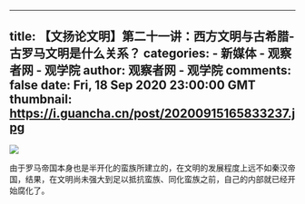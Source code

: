 
---
title: 【文扬论文明】第二十一讲：西方文明与古希腊-古罗马文明是什么关系？
categories: 
    - 新媒体
    - 观察者网 - 观学院
author: 观察者网 - 观学院
comments: false
date: Fri, 18 Sep 2020 23:00:00 GMT
thumbnail: https://i.guancha.cn/post/20200915165833237.jpg
---

<div>   
<img src="https://i.guancha.cn/post/20200915165833237.jpg" referrerpolicy="no-referrer"><p>由于罗马帝国本身也是半开化的蛮族所建立的，在文明的发展程度上远不如秦汉帝国，结果，在文明尚未强大到足以抵抗蛮族、同化蛮族之前，自己的内部就已经开始腐化了。</p>  
</div>
            